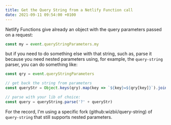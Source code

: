 ```yaml
---
title: Get the Query String from a Netlify Function call
date: 2021-09-11 09:54:00 +0100
---
```




Netlify Functions give already an object with the query parameters passed on a request:

```js
const my = event.queryStringParameters.my
```

but if you need to do something else with that string, such as, parse it because you need nested parameters using, for example, the `query-string` parser, you can do something like:

```js
const qry = event.queryStringParameters

// get back the string from parameters
const queryStr = Object.keys(qry).map(key => `${key}=${qry[key]}`).join('&')

// parse with your lib of choice:
const query = queryString.parse('?' + queryStr)
```

For the record, I'm using a specific fork (github:wizbii/query-string) of  `query-string` that still supports nested parameters.